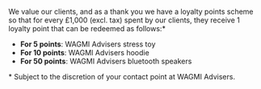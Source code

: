 We value our clients, and as a thank you we have a loyalty points scheme so that for every £1,000 (excl. tax) spent by our clients, they receive 1 loyalty point that can be redeemed as follows:\*

- **For 5 points**: WAGMI Advisers stress toy
- **For 10 points**: WAGMI Advisers hoodie
- **For 50 points**: WAGMI Advisers bluetooth speakers

\* Subject to the discretion of your contact point at WAGMI Advisers.
